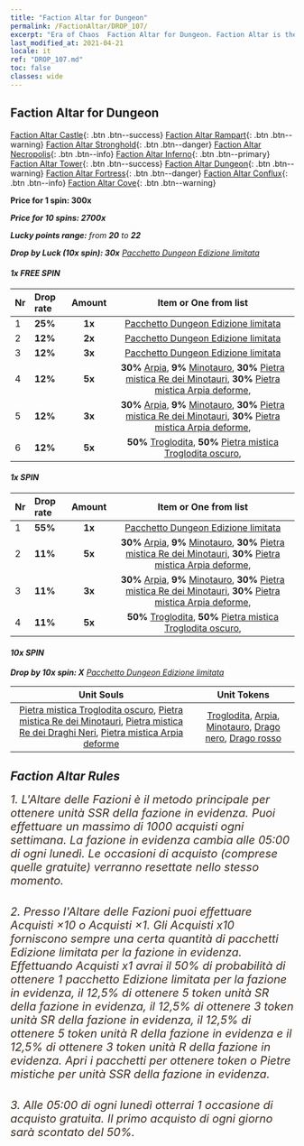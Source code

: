 ```yaml
---
title: "Faction Altar for Dungeon"
permalink: /FactionAltar/DROP_107/
excerpt: "Era of Chaos  Faction Altar for Dungeon. Faction Altar is the primary method for obtaining SSR units from the popular faction. Limited to 1,000 purchases each week. The popular faction changes at 05:00 every Monday. Purchase attempts and free purchase attempts will also reset then."
last_modified_at: 2021-04-21
locale: it
ref: "DROP_107.md"
toc: false
classes: wide
---
```


##  Faction Altar for **Dungeon**

  [Faction Altar Castle](/it/FactionAltar/DROP_101/){: .btn .btn--success} [Faction Altar Rampart](/it/FactionAltar/DROP_102/){: .btn .btn--warning} [Faction Altar Stronghold](/it/FactionAltar/DROP_103/){: .btn .btn--danger} [Faction Altar Necropolis](/it/FactionAltar/DROP_104/){: .btn .btn--info} [Faction Altar Inferno](/it/FactionAltar/DROP_105/){: .btn .btn--primary} [Faction Altar Tower](/it/FactionAltar/DROP_106/){: .btn .btn--success} [Faction Altar Dungeon](/it/FactionAltar/DROP_107/){: .btn .btn--warning} [Faction Altar Fortress](/it/FactionAltar/DROP_108/){: .btn .btn--danger} [Faction Altar Conflux](/it/FactionAltar/DROP_109/){: .btn .btn--info} [Faction Altar Cove](/it/FactionAltar/DROP_112/){: .btn .btn--warning} 

  **Price for 1 spin: 300x** <i class="fas fa-gem"/>

  **Price for 10 spins: 2700x** <i class="fas fa-gem"/>

  **Lucky points range:** from **20** to **22**

  **Drop by Luck (10x spin): 30x** [Pacchetto Dungeon Edizione limitata](/it/Items/con_2107/)

####  1x FREE SPIN 

  |    Nr    |  Drop rate  |  Amount   |   Item or One from list  |
  |:---------|:------------|:---------:|:------------------------:|
  | 1 | **25%** | **1x** | [Pacchetto Dungeon Edizione limitata](/it/Items/con_2107/) |
  | 2 | **12%** | **2x** | [Pacchetto Dungeon Edizione limitata](/it/Items/con_2107/) |
  | 3 | **12%** | **3x** | [Pacchetto Dungeon Edizione limitata](/it/Items/con_2107/) |
  | 4 | **12%** | **5x** |  **30%** [Arpia](/it/Items/unt_245/),  **9%** [Minotauro](/it/Items/unt_248/),  **30%** [Pietra mistica Re dei Minotauri](/it/Items/unt_332/),  **30%** [Pietra mistica Arpia deforme](/it/Items/unt_329/),  |
  | 5 | **12%** | **3x** |  **30%** [Arpia](/it/Items/unt_245/),  **9%** [Minotauro](/it/Items/unt_248/),  **30%** [Pietra mistica Re dei Minotauri](/it/Items/unt_332/),  **30%** [Pietra mistica Arpia deforme](/it/Items/unt_329/),  |
  | 6 | **12%** | **5x** |  **50%** [Troglodita](/it/Items/unt_244/),  **50%** [Pietra mistica Troglodita oscuro](/it/Items/unt_328/),  |


####  1x SPIN 

  |    Nr    |  Drop rate  |  Amount   |   Item or One from list  |
  |:---------|:------------|:---------:|:------------------------:|
  | 1 | **55%** | **1x** | [Pacchetto Dungeon Edizione limitata](/it/Items/con_2107/) |
  | 2 | **11%** | **5x** |  **30%** [Arpia](/it/Items/unt_245/),  **9%** [Minotauro](/it/Items/unt_248/),  **30%** [Pietra mistica Re dei Minotauri](/it/Items/unt_332/),  **30%** [Pietra mistica Arpia deforme](/it/Items/unt_329/),  |
  | 3 | **11%** | **3x** |  **30%** [Arpia](/it/Items/unt_245/),  **9%** [Minotauro](/it/Items/unt_248/),  **30%** [Pietra mistica Re dei Minotauri](/it/Items/unt_332/),  **30%** [Pietra mistica Arpia deforme](/it/Items/unt_329/),  |
  | 4 | **11%** | **5x** |  **50%** [Troglodita](/it/Items/unt_244/),  **50%** [Pietra mistica Troglodita oscuro](/it/Items/unt_328/),  |


####  10x SPIN 

  **Drop by 10x spin: X** [Pacchetto Dungeon Edizione limitata](/it/Items/con_2107/)

  |    Unit Souls    |  Unit Tokens  |
  |:----------------:|:-------------:|
  | [Pietra mistica Troglodita oscuro](/it/Items/unt_328/), [Pietra mistica Re dei Minotauri](/it/Items/unt_332/), [Pietra mistica Re dei Draghi Neri](/it/Items/unt_334/), [Pietra mistica Arpia deforme](/it/Items/unt_329/) | [Troglodita](/it/Items/unt_244/), [Arpia](/it/Items/unt_245/), [Minotauro](/it/Items/unt_248/), [Drago nero](/it/Items/unt_250/), [Drago rosso](/it/Items/unt_251/) |



## Faction Altar Rules

  <span style="color: #3c2a1e;font-size:20px">1. L'Altare delle Fazioni è il metodo principale per ottenere unità SSR della fazione in evidenza. Puoi effettuare un massimo di 1000 acquisti ogni settimana. La fazione in evidenza cambia alle 05:00 di ogni lunedì. Le occasioni di acquisto (comprese quelle gratuite) verranno resettate nello stesso momento.</span><br/>

<br/>  <span style="color: #3c2a1e;font-size:20px">2. Presso l'Altare delle Fazioni puoi effettuare Acquisti ×10 o Acquisti ×1. Gli Acquisti x10 forniscono sempre una certa quantità di pacchetti Edizione limitata per la fazione in evidenza. Effettuando Acquisti x1 avrai il 50% di probabilità di ottenere 1 pacchetto Edizione limitata per la fazione in evidenza, il 12,5% di ottenere 5 token unità SR della fazione in evidenza, il 12,5% di ottenere 3 token unità SR della fazione in evidenza, il 12,5% di ottenere 5 token unità R della fazione in evidenza e il 12,5% di ottenere 3 token unità R della fazione in evidenza. Apri i pacchetti per ottenere token o Pietre mistiche per unità SSR della fazione in evidenza.</span>

<br/>  <span style="color: #3c2a1e;font-size:20px">3. Alle 05:00 di ogni lunedì otterrai 1 occasione di acquisto gratuita. Il primo acquisto di ogni giorno sarà scontato del 50%.</span><br/>

<br/>
